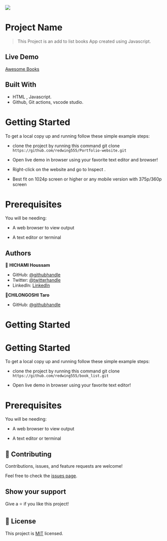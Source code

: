 ![](https://img.shields.io/badge/Microverse-blueviolet)

# Project Name

> This Project is an add to list books App created using Javascript.

## Live Demo

[Awesome Books]()



## Built With

- HTML , Javascript.
- Github, Git actions, vscode studio.



# Getting Started

To get a local copy up and running follow these simple example steps:

- clone the project by running this command git clone ```https://github.com/redwing555/Portfolio-website.git```

- Open live demo in browser using your favorite text editor and browser!

- Right-click on the website and go to Inspect .

- Best fit on 1024p screen or higher or any mobile version with 375p/360p screen



# Prerequisites

You will be needing:

- A web browser to view output

- A text editor or terminal





## Authors

👤 **HICHAMI Houssam**

- GitHub: [@githubhandle](https://github.com/redwing555)
- Twitter: [@twitterhandle](https://twitter.com/Houssam07964199)
- LinkedIn: [LinkedIn](https://linkedin.com/in/linkedinhandle)

👤**CHILONGOSHI Taro**

- GitHub: [@githubhandle](https://github.com/Tchilo)




# Getting Started

# Getting Started

To get a local copy up and running follow these simple example steps:

- clone the project by running this command git clone `https://github.com/redwing555/book_list.git`

- Open live demo in browser using your favorite text editor!

# Prerequisites

You will be needing:

- A web browser to view output

- A text editor or terminal

## 🤝 Contributing

Contributions, issues, and feature requests are welcome!

Feel free to check the [issues page](../../issues/).

## Show your support

Give a ⭐️ if you like this project!


## 📝 License

This project is [MIT](./MIT.md) licensed.